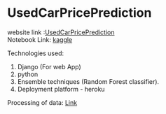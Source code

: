 # UsedCarPricePrediction

website link :<a href="https://get-car-price.onrender.com/">UsedCarPricePrediction </a> <br>
Notebook Link: <a href="https://www.kaggle.com/code/rudragujarathi/car-price-predictor-notebook/notebook"> kaggle </a>

Technologies used:
1. Django (For web App)
2. python
3. Ensemble techniques (Random Forest classifier).
4. Deployment platform - heroku

Processing of data: <a href="https://github.com/Rudra-23/Car-Price-Prediction-Python">Link</a>
